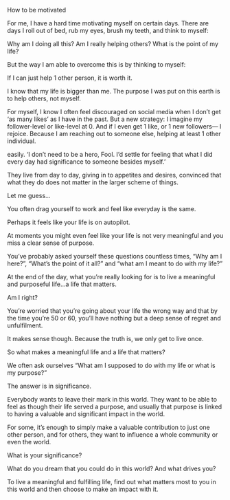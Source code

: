 

How to be motivated

For me, I have a hard time motivating myself on certain days. There are days I roll out of bed, rub my eyes, brush my teeth, and think to myself:

Why am I doing all this? Am I really helping others? What is the point of my life?

But the way I am able to overcome this is by thinking to myself:

If I can just help 1 other person, it is worth it.

I know that my life is bigger than me. The purpose I was put on this earth is to help others, not myself.

For myself, I know I often feel discouraged on social media when I don’t get ‘as many likes’ as I have in the past. But a new strategy: I imagine my follower-level or like-level at 0. And if I even get 1 like, or 1 new followers— I rejoice. Because I am reaching out to someone else, helping at least 1 other individual.




easily. ‘I don’t need to be a hero, Fool. I’d settle for feeling that what I did every day had significance to someone besides myself.’

They live from day to day, giving in to appetites and desires, convinced that what they do does not matter in the larger scheme of things.


Let me guess…

You often drag yourself to work and feel like everyday is the same.

Perhaps it feels like your life is on autopilot.

At moments you might even feel like your life is not very meaningful and you miss a clear sense of purpose.

You’ve probably asked yourself these questions countless times,
“Why am I here?”, “What’s the point of it all?” and “what am I meant to do with my life?”

At the end of the day, what you’re really looking for is to live a meaningful and purposeful life…a life that matters.

Am I right?

You’re worried that you’re going about your life the wrong way and that by the time you’re 50 or 60, you’ll have nothing but a deep sense of regret and unfulfilment.

It makes sense though. Because the truth is, we only get to live once.

So what makes a meaningful life and a life that matters?


We often ask ourselves “What am I supposed to do with my life or what is my purpose?”

The answer is in significance.

Everybody wants to leave their mark in this world. They want to be able to feel as though their life served a purpose, and usually that purpose is linked to having a valuable and significant impact in the world.

For some, it’s enough to simply make a valuable contribution to just one other person, and for others, they want to influence a whole community or even the world.

What is your significance?

What do you dream that you could do in this world? And what drives you?

To live a meaningful and fulfilling life, find out what matters most to you in this world and then choose to make an impact with it.


